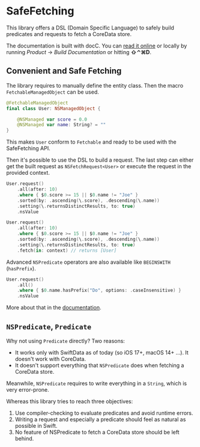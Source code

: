 # SafeFetching

This library offers a DSL (Domain Specific Language) to safely build predicates and requests to fetch a CoreData store.

The documentation is built with docC. You can [read it online](https://abridoux.github.io/SafeFetching/documentation/safefetching/) or locally by running *Product* → *Build Documentation* or hitting **⇧⌃⌘D**.

## Convenient and Safe Fetching

The library requires to manually define the entity class. Then the macro `FetchableManagedObject` can be used. 

```swift
@FetchableManagedObject
final class User: NSManagedObject {

    @NSManaged var score = 0.0
    @NSManaged var name: String? = ""
}
```
This makes `User` conform to `Fetchable` and ready to be used with the SafeFetching API.

Then it's possible to use the DSL to build a request. The last step can either get the built request as `NSFetchRequest<User>` or execute the request in the provided context.

```swift
User.request()
    .all(after: 10)
    .where { $0.score >= 15 || $0.name != "Joe" }
    .sorted(by: .ascending(\.score), .descending(\.name))
    .setting(\.returnsDistinctResults, to: true)
    .nsValue
```

```swift
User.request()
    .all(after: 10)
    .where { $0.score >= 15 || $0.name != "Joe" }
    .sorted(by: .ascending(\.score), .descending(\.name))
    .setting(\.returnsDistinctResults, to: true)
    .fetch(in: context) // returns [User]
```

Advanced `NSPredicate` operators are also available like `BEGINSWITH` (`hasPrefix`).

```swift
User.request()
    .all()
    .where { $0.name.hasPrefix("Do", options: .caseInsensitive) }
    .nsValue
```

More about that in the [documentation](https://abridoux.github.io/SafeFetching/documentation/safefetching/).

## `NSPredicate`, `Predicate`
Why not using `Predicate` directly? Two reasons:
- It works only with SwiftData as of today (so iOS 17+, macOS 14+ ...). It doesn't work with CoreData.
- It doesn't support everything that `NSPredicate` does when fetching a CoreData store.

Meanwhile, `NSPredicate` requires to write everything in a `String`, which is very error-prone. 

Whereas this library tries to reach three objectives:
1. Use compiler-checking to evaluate predicates and avoid runtime errors.
2. Writing a request and especially a predicate should feel as natural as possible in Swift.
3. No feature of NSPredicate to fetch a CoreData store should be left behind.

